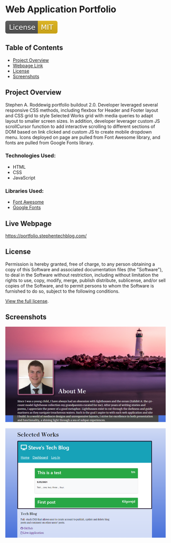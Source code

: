 # Web Application Portfolio

![MIT license badge](./Assets/Images/mit-license.svg)

## Table of Contents
- [Project Overview](#project-overview)
- [Webpage Link](#live-webpage)
- [License](#license)
- [Screenshots](#screenshots)

## Project Overview
Stephen A. Roddewig portfolio buildout 2.0. Developer leveraged several responsive CSS methods, including flexbox for Header and Footer layout and CSS grid to style Selected Works grid with media queries to adapt layout to smaller screen sizes. In addition, developer leverager custom JS scrollCursor function to add interactive scrolling to different sections of DOM based on link clicked and custom JS to create mobile dropdown menu. Icons deployed on page are pulled from Font Awesome library, and fonts are pulled from Google Fonts library.

### Technologies Used:
- HTML
- CSS
- JavaScript

### Libraries Used:
- [Font Awesome](https://fontawesome.com/)
- [Google Fonts](https://fonts.google.com/)

## Live Webpage
https://portfolio.stephentechblog.com/ 

## License
Permission is hereby granted, free of charge, to any person obtaining a copy of this Software and associated documentation files (the "Software"), to deal in the Software without  restriction, including without limitation the rights to use, copy, modify, merge, publish distribute, sublicense, and/or sell copies of the Software, and to permit persons to whom the Software is furnished to do so, subject to the following conditions.

[View the full license](./LICENSE).

## Screenshots
![Screenshot of About Me section and hero image](./screenshots/about-me.png)

![Screenshot of Work Samples grid](./screenshots/selected-works.png)
